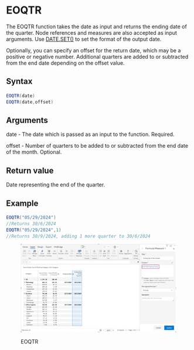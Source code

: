 # EOQTR

The EOQTR function takes the date as input and returns the ending date of the quarter. Node references and measures are also accepted as input arguments. Use [DATE.SET()](https://docs.inforiver.com/\~/changes/mS6jwvARNLHpKqBa4cT9/formula-syntax/date-functions/date.set) to set the format of the output date.

Optionally, you can specify an offset for the return date, which may be a positive or negative number. Additional quarters are added to or subtracted from the end date depending on the offset value.

## Syntax <a href="#syntax" id="syntax"></a>

```java
EOQTR(date)
EOQTR(date,offset)
```

## Arguments <a href="#arguments" id="arguments"></a>

date - The date which is passed as an input to the function. Required.

offset - Number of quarters to be added to or subtracted from the end date of the month. Optional.

## Return value <a href="#return-value" id="return-value"></a>

Date representing the end of the quarter.

## Example <a href="#example" id="example"></a>

```java
EOQTR("05/29/2024")
//Returns 30/6/2024
EOQTR("05/29/2024",1)
//Returns 30/9/2024, adding 1 more quarter to 30/6/2024
```

<figure><img src="../../.gitbook/assets/image (729) (2).png" alt=""><figcaption><p>EOQTR</p></figcaption></figure>

